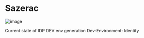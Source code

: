 # Sazerac

![image](https://user-images.githubusercontent.com/58314490/87497826-fd0b1500-c61b-11ea-8edf-92ea8a0802b6.png)



Current state of IDP DEV env generation
Dev-Environment: Identity 
